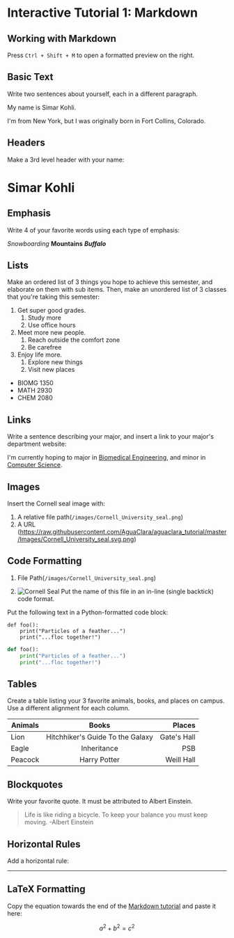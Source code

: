 # Interactive Tutorial 1: Markdown

## Working with Markdown

Press `Ctrl + Shift + M` to open a formatted preview on the right.

## Basic Text

Write two sentences about yourself, each in a different paragraph.

<!--- Write your answer here. --->
My name is Simar Kohli.

I'm from New York, but I was originally born in Fort Collins, Colorado.
## Headers

Make a 3rd level header with your name:

<!--- Write your answer here. --->
# Simar Kohli
## Emphasis

Write 4 of your favorite words using each type of emphasis:

<!--- Write your answer here. --->
*Snowboarding*
**Mountains**
***Buffalo***


## Lists

Make an ordered list of 3 things you hope to achieve this semester, and elaborate on them with sub items. Then, make an unordered list of 3 classes that you're taking this semester:

<!--- Write your answer here. --->
1. Get super good grades.
    1. Study more
    2. Use office hours
2. Meet more new people.
    1. Reach outside the comfort zone
    2. Be carefree
3. Enjoy life more.
    1. Explore new things
    2. Visit new places

- BIOMG 1350
- MATH 2930
- CHEM 2080


## Links

Write a sentence describing your major, and insert a link to your major's department website:

<!--- Write your answer here. --->
I'm currently hoping to major in [Biomedical Engineering](https://www.bme.cornell.edu/bme), and minor in [Computer Science](https://www.cs.cornell.edu/).



## Images

Insert the Cornell seal image with:
  1. A relative file path(`/images/Cornell_University_seal.png`)
  2. A URL (https://raw.githubusercontent.com/AguaClara/aguaclara_tutorial/master/Images/Cornell_University_seal.svg.png)

<!--- Write your answer here. --->

## Code Formatting
1. File Path(`/images/Cornell_University_seal.png`)

2. ![Cornell Seal](http://ipwire.com/wp-content/uploads/2017/09/Cornell-Univesity-Seal.jpg)
Put the name of this file in an in-line (single backtick) code format.

<!-- Write your answer here. -->

Put the following text in a Python-formatted code block:

```
def foo():
    print("Particles of a feather...")
    print("...floc together!")
```

<!-- Write your answer here. -->

```python
def foo():
    print("Particles of a feather...")
    print("...floc together!")
```
## Tables

Create a table listing your 3 favorite animals, books, and places on campus. Use a different alignment for each column.

<!--- Write your answer here. --->

| Animals | Books | Places|
| --- | :---: | ---: |
|Lion   | Hitchhiker's Guide To the Galaxy | Gate's Hall |
|Eagle   | Inheritance  | PSB  |
|Peacock   | Harry Potter  | Weill Hall |

## Blockquotes

Write your favorite quote. It must be attributed to Albert Einstein.

<!-- Write your answer here. -->

> Life is like riding a bicycle. To keep your balance you must keep moving.
> -Albert Einstein


## Horizontal Rules
Add a horizontal rule:

<!-- Write your answer here. -->
---
## LaTeX Formatting

Copy the equation towards the end of the [Markdown tutorial](https://github.com/AguaClara/aguaclara_tutorial/wiki/Markdown#latex-formatting) and paste it here:

<!-- Write your answer here. -->
$$ a^2 + b^2 = c^2 $$
